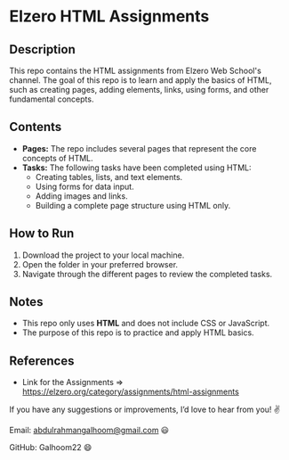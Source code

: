 # Elzero HTML Assignments

## Description
This repo contains the HTML assignments from Elzero Web School's channel. The goal of this repo is to learn and apply the basics of HTML, such as creating pages, adding elements, links, using forms, and other fundamental concepts.

## Contents
- **Pages:** The repo includes several pages that represent the core concepts of HTML.
- **Tasks:** The following tasks have been completed using HTML:
  - Creating tables, lists, and text elements.
  - Using forms for data input.
  - Adding images and links.
  - Building a complete page structure using HTML only.
  
## How to Run
1. Download the project to your local machine.
2. Open the folder in your preferred browser.
3. Navigate through the different pages to review the completed tasks.

## Notes
- This repo only uses **HTML** and does not include CSS or JavaScript.
- The purpose of this repo is to practice and apply HTML basics.

## References
- Link for the Assignments => https://elzero.org/category/assignments/html-assignments

If you have any suggestions or improvements, I’d love to hear from you! ✌️

Email: abdulrahmangalhoom@gmail.com 😃

GitHub: Galhoom22 😄
